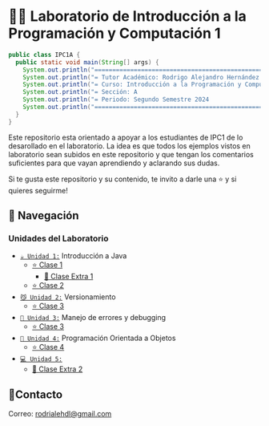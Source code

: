 # 🧑‍💻 Laboratorio de Introducción a la Programación y Computación 1

```java
public class IPC1A {
  public static void main(String[] args) {
    System.out.println("=========================================================");
    System.out.println("= Tutor Académico: Rodrigo Alejandro Hernández de León  =");
    System.out.println("= Curso: Introducción a la Programación y Computación 1 =");
    System.out.println("= Sección: A                                            =");
    System.out.println("= Periodo: Segundo Semestre 2024                        =");
    System.out.println("=========================================================");
  }
}
```

Este repositorio esta orientado a apoyar a los estudiantes de IPC1 de lo desarollado en el laboratorio. La idea es que todos los ejemplos vistos en laboratorio sean subidos en este repositorio y que tengan los comentarios suficientes para que vayan aprendiendo y aclarando sus dudas.

Si te gusta este repositorio y su contenido, te invito a darle una ⭐️ y si quieres seguirme!

## 🚀 Navegación

### Unidades del Laboratorio
- [`☕️ Unidad 1:`](./Unidad1) Introducción a Java
  - [⭐️ Clase 1](./Unidad1/Clase01/)
    - [🌟 Clase Extra 1](./Unidad1)
  - [⭐️ Clase 2](./Unidad1/Clase02/)
- [`😼 Unidad 2:`](./Unidad2) Versionamiento
  - [⭐️ Clase 3](./Unidad2/)
- [`🐞 Unidad 3:`](./Unidad3) Manejo de errores y debugging
  - [⭐️ Clase 3](./Unidad3/)
- [`👾 Unidad 4:`](./Unidad4) Programación Orientada a Objetos
  - [⭐️ Clase 4](./Unidad4/Clase4/)
- [`💻 Unidad 5:`](./Unidad5/)
  - [🌟 Clase Extra 2](./Unidad5/Extra2/)

## 👤Contacto

Correo: [rodrialehdl@gmail.com](rodrialehdl@gmail.com)
